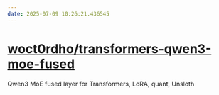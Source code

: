 ```yaml
---
date: 2025-07-09 10:26:21.436545
---
```


# [woct0rdho/transformers-qwen3-moe-fused](https://github.com/woct0rdho/transformers-qwen3-moe-fused)

Qwen3 MoE fused layer for Transformers, LoRA, quant, Unsloth